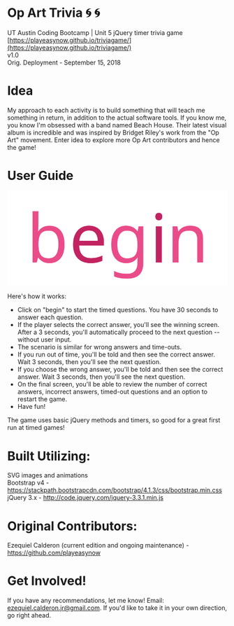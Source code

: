 # Op Art Trivia :cyclone: :cyclone:
UT Austin Coding Bootcamp | Unit 5 jQuery timer trivia game \
[https://playeasynow.github.io/triviagame/](https://playeasynow.github.io/triviagame/) \
v1.0 \
Orig. Deployment - September 15, 2018

# Idea
My approach to each activity is to build something that will teach me something in return, in addition to the actual software tools. If you know me, you know I'm obsessed with a band named Beach House. Their latest visual album is incredible and was inspired by Bridget Riley's work from the "Op Art" movement. Enter idea to explore more Op Art contributors and hence the game!

# User Guide
![Image of Op Art Game](./assets/images/beginText2.svg)

Here's how it works:

- Click on "begin" to start the timed questions. You have 30 seconds to answer each question.
- If the player selects the correct answer, you'll see the winning screen. After a 3 seconds, you'll automatically proceed to the next question -- without user input.
- The scenario is similar for wrong answers and time-outs.
- If you run out of time, you'll be told and then see the correct answer. Wait 3 seconds, then you'll see the next question.
- If you choose the wrong answer, you'll be told and then see the correct answer. Wait 3 seconds, then you'll see the next question.
- On the final screen, you'll be able to review the number of correct answers, incorrect answers, timed-out questions and an option to restart the game.
- Have fun!

The game uses basic jQuery methods and timers, so good for a great first run at timed games!

# Built Utilizing: 
SVG images and animations \
Bootstrap v4 - <https://stackpath.bootstrapcdn.com/bootstrap/4.1.3/css/bootstrap.min.css> \
jQuery 3.x - <http://code.jquery.com/jquery-3.3.1.min.js> 

# Original Contributors:
Ezequiel Calderon (current edition and ongoing maintenance) - <https://github.com/playeasynow>

# Get Involved!
If you have any recommendations, let me know! Email: ezequiel.calderon.jr@gmail.com. If you'd like to take it in your own direction, go right ahead. 
